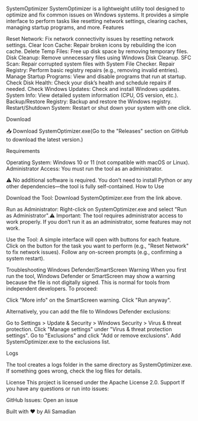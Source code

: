 SystemOptimizer
SystemOptimizer is a lightweight utility tool designed to optimize and fix common issues on Windows systems. It provides a simple interface to perform tasks like resetting network settings, clearing caches, managing startup programs, and more.
Features

Reset Network: Fix network connectivity issues by resetting network settings.
Clear Icon Cache: Repair broken icons by rebuilding the icon cache.
Delete Temp Files: Free up disk space by removing temporary files.
Disk Cleanup: Remove unnecessary files using Windows Disk Cleanup.
SFC Scan: Repair corrupted system files with System File Checker.
Repair Registry: Perform basic registry repairs (e.g., removing invalid entries).
Manage Startup Programs: View and disable programs that run at startup.
Check Disk Health: Check your disk’s health and schedule repairs if needed.
Check Windows Updates: Check and install Windows updates.
System Info: View detailed system information (CPU, OS version, etc.).
Backup/Restore Registry: Backup and restore the Windows registry.
Restart/Shutdown System: Restart or shut down your system with one click.

Download

📥 Download SystemOptimizer.exe(Go to the "Releases" section on GitHub to download the latest version.)

Requirements

Operating System: Windows 10 or 11 (not compatible with macOS or Linux).
Administrator Access: You must run the tool as an administrator.

⚠️ No additional software is required. You don’t need to install Python or any other dependencies—the tool is fully self-contained.
How to Use

Download the Tool:
Download SystemOptimizer.exe from the link above.


Run as Administrator:
Right-click on SystemOptimizer.exe and select "Run as Administrator".⚠️ Important: The tool requires administrator access to work properly. If you don’t run it as an administrator, some features may not work.


Use the Tool:
A simple interface will open with buttons for each feature.
Click on the button for the task you want to perform (e.g., "Reset Network" to fix network issues).
Follow any on-screen prompts (e.g., confirming a system restart).



Troubleshooting
Windows Defender/SmartScreen Warning
When you first run the tool, Windows Defender or SmartScreen may show a warning because the file is not digitally signed. This is normal for tools from independent developers.
To proceed:

Click "More info" on the SmartScreen warning.
Click "Run anyway".

Alternatively, you can add the file to Windows Defender exclusions:

Go to Settings > Update & Security > Windows Security > Virus & threat protection.
Click "Manage settings" under "Virus & threat protection settings".
Go to "Exclusions" and click "Add or remove exclusions".
Add SystemOptimizer.exe to the exclusions list.

Logs

The tool creates a logs folder in the same directory as SystemOptimizer.exe.
If something goes wrong, check the log files for details.

License
This project is licensed under the Apache License 2.0.
Support
If you have any questions or run into issues:


GitHub Issues: Open an issue


Built with ❤️ by Ali Samadian
